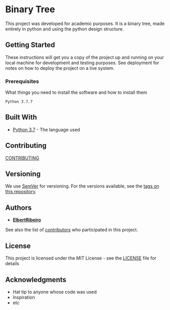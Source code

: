 # Binary Tree

This project was developed for academic purposes. It is a binary tree, made entirely in python and using the python design structure.

## Getting Started

These instructions will get you a copy of the project up and running on your local machine for development and testing purposes. See deployment for notes on how to deploy the project on a live system.

### Prerequisites

What things you need to install the software and how to install them

```
Python 3.7.7
```

## Built With

* [Python 3.7](https://www.python.org/) - The language used

## Contributing

[CONTRIBUTING](https://github.com/ElbertRibeiro/Binary-Tree/graphs/contributors) 

## Versioning

We use [SemVer](http://semver.org/) for versioning. For the versions available, see the [tags on this repository](https://github.com/your/project/tags). 

## Authors

* [**ElbertRibeiro**](https://github.com/ElbertRibeiro)

See also the list of [contributors](https://github.com/your/Binary-Tree/contributors) who participated in this project.

## License

This project is licensed under the MIT License - see the [LICENSE](LICENSE) file for details

## Acknowledgments

* Hat tip to anyone whose code was used
* Inspiration
* etc

